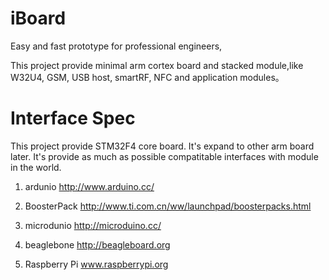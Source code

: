 iBoard
======

Easy and fast prototype for professional engineers,

This project provide minimal arm cortex board and stacked module,like W32U4, GSM, USB host, smartRF, NFC and application modules。


Interface Spec
==============

This project provide STM32F4 core board. It's expand to other arm board later.
It's provide as much as possible compatitable interfaces with module in the world.

1. ardunio
http://www.arduino.cc/

2. BoosterPack
http://www.ti.com.cn/ww/launchpad/boosterpacks.html

3. microdunio
http://microduino.cc/

4. beaglebone
http://beagleboard.org

5. Raspberry Pi
www.raspberrypi.org

